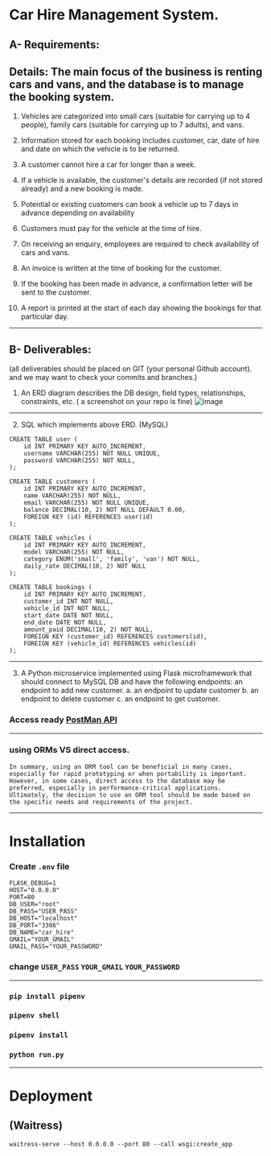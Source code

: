 # Car Hire Management System.

## A- Requirements:
Details: The main focus of the business is renting cars and vans, and the database is to manage the
booking system.
---
1. Vehicles are categorized into small cars (suitable for carrying up to 4 people), family cars
(suitable for carrying up to 7 adults), and vans.

2. Information stored for each booking includes customer, car, date of hire and date on which the
vehicle is to be returned.

3. A customer cannot hire a car for longer than a week.

4. If a vehicle is available, the customer&#39;s details are recorded (if not stored already) and a new
booking is made.

5. Potential or existing customers can book a vehicle up to 7 days in advance depending on
availability

6. Customers must pay for the vehicle at the time of hire.

7. On receiving an enquiry, employees are required to check availability of cars and vans.

8. An invoice is written at the time of booking for the customer.

9. If the booking has been made in advance, a confirmation letter will be sent to the customer.

10. A report is printed at the start of each day showing the bookings for that particular day.
---
## B- Deliverables:
(all deliverables should be placed on GIT (your personal Github account). and we may
want to check your commits and branches.)
1. An ERD diagram describes the DB design, field types, relationships, constraints, etc. ( a
screenshot on your repo is fine)
![image](https://user-images.githubusercontent.com/94250125/223620113-be1dc1e2-e3ee-417f-b7b3-c7d1dbddadb1.png)
___
2. SQL which implements above ERD. (MySQL)
```
CREATE TABLE user (
    id INT PRIMARY KEY AUTO_INCREMENT,
    username VARCHAR(255) NOT NULL UNIQUE,
    password VARCHAR(255) NOT NULL,
);

CREATE TABLE customers (
    id INT PRIMARY KEY AUTO_INCREMENT,
    name VARCHAR(255) NOT NULL,
    email VARCHAR(255) NOT NULL UNIQUE,
    balance DECIMAL(10, 2) NOT NULL DEFAULT 0.00,
    FOREIGN KEY (id) REFERENCES user(id)
);

CREATE TABLE vehicles (
    id INT PRIMARY KEY AUTO_INCREMENT,
    model VARCHAR(255) NOT NULL,
    category ENUM('small', 'family', 'van') NOT NULL,
    daily_rate DECIMAL(10, 2) NOT NULL
);

CREATE TABLE bookings (
    id INT PRIMARY KEY AUTO_INCREMENT,
    customer_id INT NOT NULL,
    vehicle_id INT NOT NULL,
    start_date DATE NOT NULL,
    end_date DATE NOT NULL,
    amount_paid DECIMAL(10, 2) NOT NULL,
    FOREIGN KEY (customer_id) REFERENCES customers(id),
    FOREIGN KEY (vehicle_id) REFERENCES vehicles(id)
);
```
___
3. A Python microservice implemented using Flask microframework that should connect to MySQL
DB and have the following endpoints:
an endpoint to add new customer.
a. an endpoint to update customer
b. an endpoint to delete customer
c. an endpoint to get customer.
### Access ready [PostMan API](https://warped-comet-217425.postman.co/workspace/Car-Hire-Management-System~921e4b92-5739-43d6-8f06-26c6a697943b/collection/21532671-3bc2fe70-fa3b-485a-b77e-a3e6d0e72e4d?action=share&creator=21532671)
___
### using ORMs VS direct access.

```
In summary, using an ORM tool can be beneficial in many cases, especially for rapid prototyping or when portability is important.
However, in some cases, direct access to the database may be preferred, especially in performance-critical applications.
Ultimately, the decision to use an ORM tool should be made based on the specific needs and requirements of the project.
```
---
# Installation

### Create `.env` file
```
FLASK_DEBUG=1
HOST="0.0.0.0"
PORT=80
DB_USER="root"
DB_PASS="USER_PASS"
DB_HOST="localhost"
DB_PORT="3306"
DB_NAME="car_hire"
GMAIL="YOUR_GMAIL"
GMAIL_PASS="YOUR_PASSWORD"
```
### change `USER_PASS` `YOUR_GMAIL` `YOUR_PASSWORD`
___
### `pip install pipenv`
### `pipenv shell`
### `pipenv install`
### `python run.py `
___
# Deployment
## (Waitress)
`waitress-serve --host 0.0.0.0 --port 80 --call wsgi:create_app`

